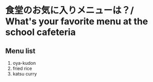 # 食堂のお気に入りメニューは？/ What's your favorite menu at the school cafeteria

## Menu list
1. oya-kudon
2. fried rice
3. katsu curry
